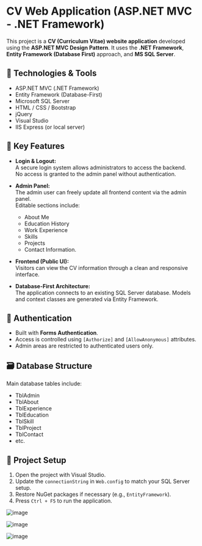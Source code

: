 # CV Web Application (ASP.NET MVC - .NET Framework)

This project is a **CV (Curriculum Vitae) website application** developed using the **ASP.NET MVC Design Pattern**. It uses the **.NET Framework**, **Entity Framework (Database First)** approach, and **MS SQL Server**.

## 🔧 Technologies & Tools

- ASP.NET MVC (.NET Framework)
- Entity Framework (Database-First)
- Microsoft SQL Server
- HTML / CSS / Bootstrap
- jQuery
- Visual Studio
- IIS Express (or local server)


## 🧠 Key Features

- **Login & Logout:**  
  A secure login system allows administrators to access the backend.  
  No access is granted to the admin panel without authentication.

- **Admin Panel:**  
  The admin user can freely update all frontend content via the admin panel.  
  Editable sections include:  
  - About Me  
  - Education History  
  - Work Experience  
  - Skills  
  - Projects  
  - Contact Information.

- **Frontend (Public UI):**  
  Visitors can view the CV information through a clean and responsive interface.

- **Database-First Architecture:**  
  The application connects to an existing SQL Server database. Models and context classes are generated via Entity Framework.


## 🔐 Authentication

- Built with **Forms Authentication**.
- Access is controlled using `[Authorize]` and `[AllowAnonymous]` attributes.
- Admin areas are restricted to authenticated users only.


## 🗃️ Database Structure

Main database tables include:

- TblAdmin  
- TblAbout  
- TblExperience  
- TblEducation  
- TblSkill  
- TblProject  
- TblContact  
- etc.

  
## 📁 Project Setup

1. Open the project with Visual Studio.
2. Update the `connectionString` in `Web.config` to match your SQL Server setup.
3. Restore NuGet packages if necessary (e.g., `EntityFramework`).
4. Press `Ctrl + F5` to run the application.







![image](https://github.com/user-attachments/assets/5005f64c-a30c-4584-9d32-d2fb0ce0277d)

![image](https://github.com/user-attachments/assets/50efd59d-d69a-4b91-bf2f-9479e0dd3441)

![image](https://github.com/user-attachments/assets/2f9d1c5a-87e3-494a-a951-390aff44ebcb)




